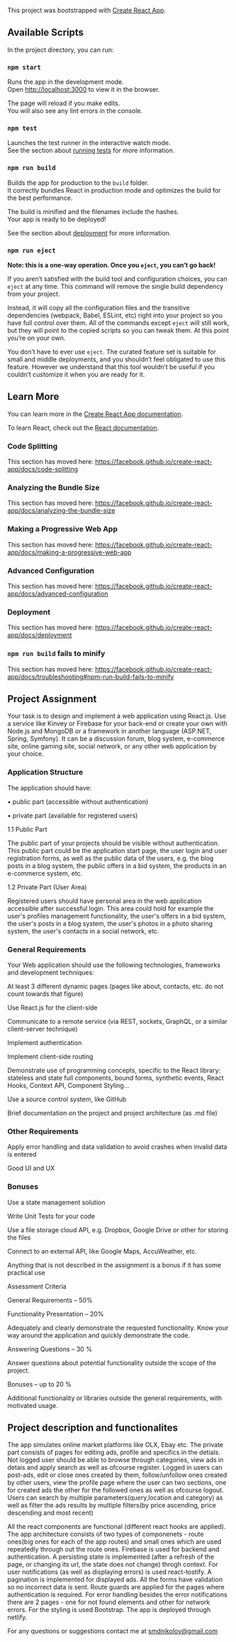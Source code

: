 This project was bootstrapped with [Create React App](https://github.com/facebook/create-react-app).

## Available Scripts

In the project directory, you can run:

### `npm start`

Runs the app in the development mode.<br />
Open [http://localhost:3000](http://localhost:3000) to view it in the browser.

The page will reload if you make edits.<br />
You will also see any lint errors in the console.

### `npm test`

Launches the test runner in the interactive watch mode.<br />
See the section about [running tests](https://facebook.github.io/create-react-app/docs/running-tests) for more information.

### `npm run build`

Builds the app for production to the `build` folder.<br />
It correctly bundles React in production mode and optimizes the build for the best performance.

The build is minified and the filenames include the hashes.<br />
Your app is ready to be deployed!

See the section about [deployment](https://facebook.github.io/create-react-app/docs/deployment) for more information.

### `npm run eject`

**Note: this is a one-way operation. Once you `eject`, you can’t go back!**

If you aren’t satisfied with the build tool and configuration choices, you can `eject` at any time. This command will remove the single build dependency from your project.

Instead, it will copy all the configuration files and the transitive dependencies (webpack, Babel, ESLint, etc) right into your project so you have full control over them. All of the commands except `eject` will still work, but they will point to the copied scripts so you can tweak them. At this point you’re on your own.

You don’t have to ever use `eject`. The curated feature set is suitable for small and middle deployments, and you shouldn’t feel obligated to use this feature. However we understand that this tool wouldn’t be useful if you couldn’t customize it when you are ready for it.

## Learn More

You can learn more in the [Create React App documentation](https://facebook.github.io/create-react-app/docs/getting-started).

To learn React, check out the [React documentation](https://reactjs.org/).

### Code Splitting

This section has moved here: https://facebook.github.io/create-react-app/docs/code-splitting

### Analyzing the Bundle Size

This section has moved here: https://facebook.github.io/create-react-app/docs/analyzing-the-bundle-size

### Making a Progressive Web App

This section has moved here: https://facebook.github.io/create-react-app/docs/making-a-progressive-web-app

### Advanced Configuration

This section has moved here: https://facebook.github.io/create-react-app/docs/advanced-configuration

### Deployment

This section has moved here: https://facebook.github.io/create-react-app/docs/deployment

### `npm run build` fails to minify

This section has moved here: https://facebook.github.io/create-react-app/docs/troubleshooting#npm-run-build-fails-to-minify

## Project Assignment

Your task is to design and implement a web application using React.js. Use a service like Kinvey or Firebase for your back-end or create your own with Node.js and MongoDB or a framework in another language (ASP.NET, Spring, Symfony). It can be a discussion forum, blog system, e-commerce site, online gaming site, social network, or any other web application by your choice.

### Application Structure

The application should have:

•	public part (accessible without authentication)

•	private part (available for registered users)

1.1 Public Part

The public part of your projects should be visible without authentication. This public part could be the application start page, the user login and user registration forms, as well as the public data of the users, e.g. the blog posts in a blog system, the public offers in a bid system, the products in an e-commerce system, etc.

1.2 Private Part (User Area)

Registered users should have personal area in the web application accessible after successful login. This area could hold for example the user's profiles management functionality, the user's offers in a bid system, the user's posts in a blog system, the user's photos in a photo sharing system, the user's contacts in a social network, etc.

### General Requirements

Your Web application should use the following technologies, frameworks and development techniques:

At least 3 different dynamic pages (pages like about, contacts, etc. do not count towards that figure)

Use React.js for the client-side

Communicate to a remote service (via REST, sockets, GraphQL, or a similar client-server technique)

Implement authentication

Implement client-side routing

Demonstrate use of programming concepts, specific to the React library: stateless and state full components, bound forms, synthetic events, React Hooks, Context API, Component Styling…

Use a source control system, like GitHub

Brief documentation on the project and project architecture (as .md file)

### Other Requirements

Apply error handling and data validation to avoid crashes when invalid data is entered

Good UI and UX

### Bonuses

Use a state management solution

Write Unit Tests for your code

Use a file storage cloud API, e.g. Dropbox, Google Drive or other for storing the files

Connect to an external API, like Google Maps, AccuWeather, etc.

Anything that is not described in the assignment is a bonus if it has some practical use

Assessment Criteria

General Requirements – 50% 

Functionality Presentation – 20%

Adequately and clearly demonstrate the requested functionality. Know your way around the application and quickly demonstrate the code.

Answering Questions – 30 %

Answer questions about potential functionality outside the scope of the project.

Bonuses – up to 20 %

Additional functionality or libraries outside the general requirements, with motivated usage.

## Project description and functionalites

The app simulates online market platforms like OLX, Ebay etc. The private part consists of pages for editing ads, profile and specifics in the detials. Not logged user should be able to browse through categories, view ads in detais and apply search as well as ofcourse register. Logged in users can post-ads, edit or close ones created by them, follow/unfollow ones created by other users, view the profile page where the user can two sections, one for created ads the other for the followed ones as well as ofcourse logout. Users can search by multiple parameters(query,location and category) as well as filter the ads results by multiple filters(by price ascending, price descending and most recent)

All the react components are functional (different react hooks are applied). The app architecture consists of two types of componenets - route ones(big ones for each of the app routes) and small ones which are used repeatedly through out the route ones. Firebase is used for backend and authentication. A persisting state is implemented (after a refresh of the page, or changing its url, the state does not change) throgh context. For user notifications (as well as displaying errors) is used react-tostify. A pagination is implemented for displayed ads. All the forms have validation so no incorrect data is sent. Route guards are applied for the pages where authentication is required. For error handling besides the error notifications there are 2 pages - one for not found elements and other for network errors. For the styling is used Bootstrap. The app is deployed through netlify. 

For any questions or suggestions contact me at smdnikolov@gmail.com





